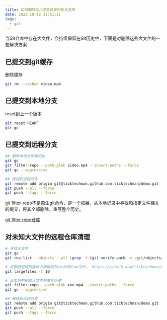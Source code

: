 ```yaml
---
title: 如何删除Git提交记录中的大文件
date: 2023-10-12 13:51:11
tags: 
  - git
---
```


当Git仓库中存在大文件，会持续保留在Git历史中，下面是对删除这些大文件的一些解决方案

## 已提交到git缓存

删除缓存
```bash
git rm --cached video.mp4
```

## 已提交到本地分支

reset到上一个版本
```bash
git reset HEAD^
git gc
```

## 已提交到远程分支
```bash
## 删除本地文件和历史
git gc
git filter-repo --path-glob video.mp4 --invert-paths --force
git gc --aggressive

## 推送到远程分支
git remote add origin git@ticktechman.github.com:ticktechman/demo.git
git push --all --force
git push --tags --force
```

git filter-repo不是原生git命令，是一个拓展，从本地记录中寻找和指定文件相关的提交，将其全部删除，重写整个历史。

[git filter repo仓库](https://github.com/newren/git-filter-repo)

## 对未知大文件的远程仓库清理
```bash
# 寻找大文件
git gc
git rev-list --objects --all |grep -f (git verify-pack -v .git/objects/pack/*.idx | grep blob | sort -k 3 -n |cut -f 1 -d " " | tail -10)

# 或者使用该拓展命令获取前10大小的blob文件， https://github.com/ticktechman/git-commands
git largefiles -t 10

# 从本地中删除大文件并重写历史
git filter-repo --path-glob xxx.mp4 --invert-paths --force
git gc --aggressive

## 推送到远程分支
git remote add origin git@ticktechman.github.com:ticktechman/demo.git
git push --all --force
git push --tags --force

```